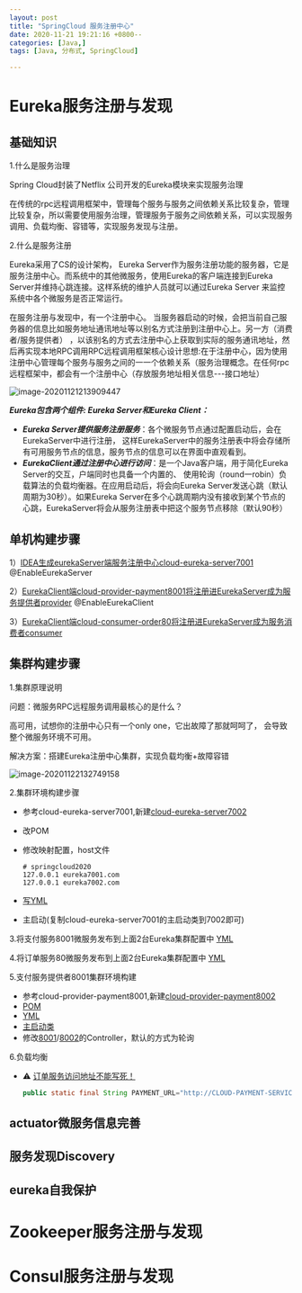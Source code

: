 ```yaml
---
layout: post
title: "SpringCloud 服务注册中心"
date: 2020-11-21 19:21:16 +0800--
categories: [Java,]
tags: [Java, 分布式, SpringCloud]  

---
```


# Eureka服务注册与发现

## 基础知识

1.什么是服务治理

Spring Cloud封装了Netflix 公司开发的Eureka模块来实现服务治理

在传统的rpc远程调用框架中，管理每个服务与服务之间依赖关系比较复杂，管理比较复杂，所以需要使用服务治理，管理服务于服务之间依赖关系，可以实现服务调用、负载均衡、容错等，实现服务发现与注册。



2.什么是服务注册

Eureka采用了CS的设计架构， Eureka Server作为服务注册功能的服务器，它是服务注册中心。而系统中的其他微服务，使用Eureka的客户端连接到Eureka Server并维持心跳连接。这样系统的维护人员就可以通过Eureka Server 来监控系统中各个微服务是否正常运行。

在服务注册与发现中，有一个注册中心。 当服务器启动的时候，会把当前自己服务器的信息比如服务地址通讯地址等以别名方式注册到注册中心上。另一方（消费者/服务提供者） ，以该别名的方式去注册中心上获取到实际的服务通讯地址，然后再实现本地RPC调用RPC远程调用框架核心设计思想:在于注册中心，因为使用注册中心管理每个服务与服务之间的一一个依赖关系（服务治理概念。在任何rpc远程框架中，都会有一个注册中心（存放服务地址相关信息---接口地址）

![image-20201121213909447](/Users/silince/Develop/博客/blog_to_git/assets/imgs/image-20201121213909447.png)

***Eureka包含两个组件: Eureka Server和Eureka Client：***

- ***Eureka Server提供服务注册服务***：各个微服务节点通过配置启动后，会在EurekaServer中进行注册， 这样EurekaServer中的服务注册表中将会存储所有可用服务节点的信息，服务节点的信息可以在界面中直观看到。
- ***EurekaClient通过注册中心进行访问***：是一个Java客户端，用于简化Eureka Server的交互，户端同时也具备一个内置的、 使用轮询（round一robin）负载算法的负载均衡器。在应用启动后，将会向Eureka Server发送心跳（默认周期为30秒）。如果Eureka Server在多个心跳周期内没有接收到某个节点的心跳，EurekaServer将会从服务注册表中把这个服务节点移除（默认90秒）



## 单机构建步骤

1）[IDEA生成eurekaServer端服务注册中心cloud-eureka-server7001](https://github.com/Silincee/springcloud2020/tree/main/cloud-eureka-server7001)  @EnableEurekaServer

2）[EurekaClient端cloud-provider-payment8001将注册进EurekaServer成为服务提供者provider](https://github.com/Silincee/springcloud2020/tree/main/cloud-provider-payment8001) @EnableEurekaClient

3）[EurekaClient端cloud-consumer-order80将注册进EurekaServer成为服务消费者consumer]()





## 集群构建步骤

1.集群原理说明

问题：微服务RPC远程服务调用最核心的是什么？

高可用，试想你的注册中心只有一个only one，它出故障了那就呵呵了， 会导致整个微服务环境不可用。

解决方案：搭建Eureka注册中心集群，实现负载均衡+故障容错

![image-20201122132749158](/Users/silince/Develop/博客/blog_to_git/assets/imgs/image-20201122132749158.png)

2.集群环境构建步骤

- 参考cloud-eureka-server7001,新建[cloud-eureka-server7002](https://github.com/Silincee/springcloud2020/tree/main/cloud-eureka-server7002)

- 改POM

- 修改映射配置，host文件

  ```shell
  # springcloud2020
  127.0.0.1	eureka7001.com
  127.0.0.1	eureka7002.com
  ```

- [写YML](https://github.com/Silincee/springcloud2020/blob/main/cloud-eureka-server7002/src/main/resources/application.yml)

- 主启动(复制cloud-eureka-server7001的主启动类到7002即可)

3.将支付服务8001微服务发布到上面2台Eureka集群配置中 [YML](https://github.com/Silincee/springcloud2020/blob/main/cloud-provider-payment8001/src/main/resources/application.yml)

4.将订单服务80微服务发布到上面2台Eureka集群配置中 [YML](https://github.com/Silincee/springcloud2020/blob/main/cloud-consumer-order80/src/main/resources/application.yml)

5.支付服务提供者8001集群环境构建

- 参考cloud-provider-payment8001,新建[cloud-provider-payment8002](https://github.com/Silincee/springcloud2020/tree/main/cloud-provider-payment8002)
- [POM](https://github.com/Silincee/springcloud2020/blob/main/cloud-provider-payment8002/pom.xml)
- [YML](https://github.com/Silincee/springcloud2020/blob/main/cloud-provider-payment8002/src/main/resources/application.yml)
- [主启动类](https://github.com/Silincee/springcloud2020/blob/main/cloud-provider-payment8002/src/main/java/cn/silince/springcloud/PaymentMain8002.java)
- 修改[8001](https://github.com/Silincee/springcloud2020/blob/main/cloud-provider-payment8001/src/main/java/cn/silince/springcloud/controller/PaymentController.java)/[8002](https://github.com/Silincee/springcloud2020/blob/main/cloud-provider-payment8002/src/main/java/cn/silince/springcloud/controller/PaymentController.java)的Controller，默认的方式为轮询

6.负载均衡

- ⚠️ [订单服务访问地址不能写死！](https://github.com/Silincee/springcloud2020/blob/main/cloud-consumer-order80/src/main/java/cn/silince/springcloud/controller/OrderController.java)

  ```java
  public static final String PAYMENT_URL="http://CLOUD-PAYMENT-SERVICE";
  ```

  



## actuator微服务信息完善

## 服务发现Discovery

## eureka自我保护





# Zookeeper服务注册与发现





# Consul服务注册与发现